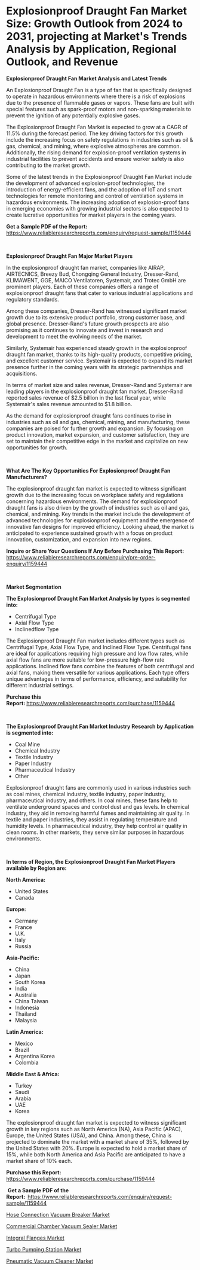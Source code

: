 <p><h1>Explosionproof Draught Fan Market Size: Growth Outlook from 2024 to 2031, projecting at Market's Trends Analysis by Application, Regional Outlook, and Revenue</h1></p><p><strong>Explosionproof Draught Fan Market Analysis and Latest Trends</strong></p>
<p><p>An Explosionproof Draught Fan is a type of fan that is specifically designed to operate in hazardous environments where there is a risk of explosions due to the presence of flammable gases or vapors. These fans are built with special features such as spark-proof motors and non-sparking materials to prevent the ignition of any potentially explosive gases.</p><p>The Explosionproof Draught Fan Market is expected to grow at a CAGR of 11.5% during the forecast period. The key driving factors for this growth include the increasing focus on safety regulations in industries such as oil & gas, chemical, and mining, where explosive atmospheres are common. Additionally, the rising demand for explosion-proof ventilation systems in industrial facilities to prevent accidents and ensure worker safety is also contributing to the market growth.</p><p>Some of the latest trends in the Explosionproof Draught Fan Market include the development of advanced explosion-proof technologies, the introduction of energy-efficient fans, and the adoption of IoT and smart technologies for remote monitoring and control of ventilation systems in hazardous environments. The increasing adoption of explosion-proof fans in emerging economies with growing industrial sectors is also expected to create lucrative opportunities for market players in the coming years.</p></p>
<p><strong>Get a Sample PDF of the Report:&nbsp;</strong> <a href="https://www.reliableresearchreports.com/enquiry/request-sample/1159444">https://www.reliableresearchreports.com/enquiry/request-sample/1159444</a></p>
<p>&nbsp;</p>
<p><strong>Explosionproof Draught Fan Major Market Players</strong></p>
<p><p>In the explosionproof draught fan market, companies like AIRAP, AIRTECNICS, Breezy Bud, Chongqing General Industry, Dresser-Rand, KLIMAWENT, GGE, MAICO Ventilatoren, Systemair, and Trotec GmbH are prominent players. Each of these companies offers a range of explosionproof draught fans that cater to various industrial applications and regulatory standards.</p><p>Among these companies, Dresser-Rand has witnessed significant market growth due to its extensive product portfolio, strong customer base, and global presence. Dresser-Rand's future growth prospects are also promising as it continues to innovate and invest in research and development to meet the evolving needs of the market.</p><p>Similarly, Systemair has experienced steady growth in the explosionproof draught fan market, thanks to its high-quality products, competitive pricing, and excellent customer service. Systemair is expected to expand its market presence further in the coming years with its strategic partnerships and acquisitions.</p><p>In terms of market size and sales revenue, Dresser-Rand and Systemair are leading players in the explosionproof draught fan market. Dresser-Rand reported sales revenue of $2.5 billion in the last fiscal year, while Systemair's sales revenue amounted to $1.8 billion.</p><p>As the demand for explosionproof draught fans continues to rise in industries such as oil and gas, chemical, mining, and manufacturing, these companies are poised for further growth and expansion. By focusing on product innovation, market expansion, and customer satisfaction, they are set to maintain their competitive edge in the market and capitalize on new opportunities for growth.</p></p>
<p>&nbsp;</p>
<p><strong>What Are The Key Opportunities For Explosionproof Draught Fan Manufacturers?</strong></p>
<p><p>The explosionproof draught fan market is expected to witness significant growth due to the increasing focus on workplace safety and regulations concerning hazardous environments. The demand for explosionproof draught fans is also driven by the growth of industries such as oil and gas, chemical, and mining. Key trends in the market include the development of advanced technologies for explosionproof equipment and the emergence of innovative fan designs for improved efficiency. Looking ahead, the market is anticipated to experience sustained growth with a focus on product innovation, customization, and expansion into new regions.</p></p>
<p><strong>Inquire or Share Your Questions If Any Before Purchasing This Report:</strong> <a href="https://www.reliableresearchreports.com/enquiry/pre-order-enquiry/1159444">https://www.reliableresearchreports.com/enquiry/pre-order-enquiry/1159444</a></p>
<p>&nbsp;</p>
<p><strong>Market Segmentation</strong></p>
<p><strong>The Explosionproof Draught Fan Market Analysis by types is segmented into:</strong></p>
<p><ul><li>Centrifugal Type</li><li>Axial Flow Type</li><li>Inclinedflow Type</li></ul></p>
<p><p>The Explosionproof Draught Fan market includes different types such as Centrifugal Type, Axial Flow Type, and Inclined Flow Type. Centrifugal fans are ideal for applications requiring high pressure and low flow rates, while axial flow fans are more suitable for low-pressure high-flow rate applications. Inclined flow fans combine the features of both centrifugal and axial fans, making them versatile for various applications. Each type offers unique advantages in terms of performance, efficiency, and suitability for different industrial settings.</p></p>
<p><strong>Purchase this Report:&nbsp;</strong><a href="https://www.reliableresearchreports.com/purchase/1159444">https://www.reliableresearchreports.com/purchase/1159444</a></p>
<p>&nbsp;</p>
<p><strong>The Explosionproof Draught Fan Market Industry Research by Application is segmented into:</strong></p>
<p><ul><li>Coal Mine</li><li>Chemical Industry</li><li>Textile Industry</li><li>Paper Industry</li><li>Pharmaceutical Industry</li><li>Other</li></ul></p>
<p><p>Explosionproof draught fans are commonly used in various industries such as coal mines, chemical industry, textile industry, paper industry, pharmaceutical industry, and others. In coal mines, these fans help to ventilate underground spaces and control dust and gas levels. In chemical industry, they aid in removing harmful fumes and maintaining air quality. In textile and paper industries, they assist in regulating temperature and humidity levels. In pharmaceutical industry, they help control air quality in clean rooms. In other markets, they serve similar purposes in hazardous environments.</p></p>
<p>&nbsp;</p>
<p><strong>In terms of Region, the Explosionproof Draught Fan Market Players available by Region are:</strong></p>
<p>
    <p> <strong> North America: </strong>
        <ul>
            <li>United States</li>
            <li>Canada</li>
        </ul>
        </p> 
    <p> <strong> Europe: </strong>
        <ul>
            <li>Germany</li>
            <li>France</li>
            <li>U.K.</li>
            <li>Italy</li>
            <li>Russia</li>
        </ul>
        </p> 
    <p> <strong> Asia-Pacific: </strong>
        <ul>
            <li>China</li>
            <li>Japan</li>
            <li>South Korea</li>
            <li>India</li>
            <li>Australia</li>
            <li>China Taiwan</li>
            <li>Indonesia</li>
            <li>Thailand</li>
            <li>Malaysia</li>
        </ul>
        </p> 
    <p> <strong> Latin America: </strong>
        <ul>
            <li>Mexico</li>
            <li>Brazil</li>
            <li>Argentina Korea</li>
            <li>Colombia</li>
        </ul>
        </p> 
    <p> <strong> Middle East & Africa: </strong>
        <ul>
            <li>Turkey</li>
            <li>Saudi</li>
            <li>Arabia</li>
            <li>UAE</li>
            <li>Korea</li>
        </ul>
    </p>
    </p>
<p><p>The explosionproof draught fan market is expected to witness significant growth in key regions such as North America (NA), Asia Pacific (APAC), Europe, the United States (USA), and China. Among these, China is projected to dominate the market with a market share of 35%, followed by the United States with 20%. Europe is expected to hold a market share of 15%, while both North America and Asia Pacific are anticipated to have a market share of 10% each.</p></p>
<p><strong>Purchase this Report: </strong><a href="https://www.reliableresearchreports.com/purchase/1159444">https://www.reliableresearchreports.com/purchase/1159444</a></p>
<p>&nbsp;<strong>Get a Sample PDF of the Report:&nbsp;&nbsp;</strong><a href="https://www.reliableresearchreports.com/enquiry/request-sample/1159444">https://www.reliableresearchreports.com/enquiry/request-sample/1159444</a></p>
<p><strong></strong></p>
<p><p><a href="https://medium.com/@justintaylor7556/hose-connection-vacuum-breaker-market-the-key-to-successful-business-strategy-forecast-till-2031-e3871985f1d6">Hose Connection Vacuum Breaker Market</a></p><p><a href="https://medium.com/@justintaylor7556/commercial-chamber-vacuum-sealer-market-insight-market-trends-growth-forecasted-from-2024-to-8da407608f6d">Commercial Chamber Vacuum Sealer Market</a></p><p><a href="https://medium.com/@justintaylor7556/integral-flanges-market-report-reveals-the-latest-trends-and-growth-opportunities-of-this-market-77728cf17d8a">Integral Flanges Market</a></p><p><a href="https://medium.com/@justintaylor7556/turbo-pumping-station-market-competitive-analysis-market-trends-and-forecast-to-2031-bb43d7ca9188">Turbo Pumping Station Market</a></p><p><a href="https://medium.com/@justintaylor7556/pneumatic-vacuum-cleaner-market-insight-market-trends-growth-forecasted-from-2024-to-2031-b74c69c6655b">Pneumatic Vacuum Cleaner Market</a></p></p>